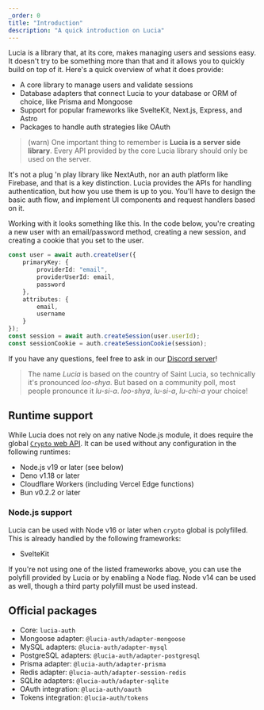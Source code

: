 ```yaml
---
_order: 0
title: "Introduction"
description: "A quick introduction on Lucia"
---
```


Lucia is a library that, at its core, makes managing users and sessions easy. It doesn't try to be something more than that and it allows you to quickly build on top of it. Here's a quick overview of what it does provide:

- A core library to manage users and validate sessions
- Database adapters that connect Lucia to your database or ORM of choice, like Prisma and Mongoose
- Support for popular frameworks like SvelteKit, Next.js, Express, and Astro
- Packages to handle auth strategies like OAuth

> (warn) One important thing to remember is **Lucia is a server side library**. Every API provided by the core Lucia library should only be used on the server.

It's not a plug 'n play library like NextAuth, nor an auth platform like Firebase, and that is a key distinction. Lucia provides the APIs for handling authentication, but how you use them is up to you. You'll have to design the basic auth flow, and implement UI components and request handlers based on it.

Working with it looks something like this. In the code below, you're creating a new user with an email/password method, creating a new session, and creating a cookie that you set to the user.

```ts
const user = await auth.createUser({
	primaryKey: {
		providerId: "email",
		providerUserId: email,
		password
	},
	attributes: {
		email,
		username
	}
});
const session = await auth.createSession(user.userId);
const sessionCookie = auth.createSessionCookie(session);
```

If you have any questions, feel free to ask in our [Discord server](https://discord.gg/PwrK3kpVR3)!

> The name _Lucia_ is based on the country of Saint Lucia, so technically it's pronounced _loo-shya_. But based on a community poll, most people pronounce it _lu-si-a_. _loo-shya_, _lu-si-a_, _lu-chi-a_ your choice!

## Runtime support

While Lucia does not rely on any native Node.js module, it does require the global [`Crypto` web API](https://developer.mozilla.org/en-US/docs/Web/API/Web_Crypto_API). It can be used without any configuration in the following runtimes:

- Node.js v19 or later (see below)
- Deno v1.18 or later
- Cloudflare Workers (including Vercel Edge functions)
- Bun v0.2.2 or later

### Node.js support

Lucia can be used with Node v16 or later when `crypto` global is polyfilled. This is already handled by the following frameworks:

- SvelteKit

If you're not using one of the listed frameworks above, you can use the polyfill provided by Lucia or by enabling a Node flag. Node v14 can be used as well, though a third party polyfill must be used instead.

## Official packages

- Core: `lucia-auth`
- Mongoose adapter: `@lucia-auth/adapter-mongoose`
- MySQL adapters: `@lucia-auth/adapter-mysql`
- PostgreSQL adapters: `@lucia-auth/adapter-postgresql`
- Prisma adapter: `@lucia-auth/adapter-prisma`
- Redis adapter: `@lucia-auth/adapter-session-redis`
- SQLite adapters: `@lucia-auth/adapter-sqlite`
- OAuth integration: `@lucia-auth/oauth`
- Tokens integration: `@lucia-auth/tokens`
